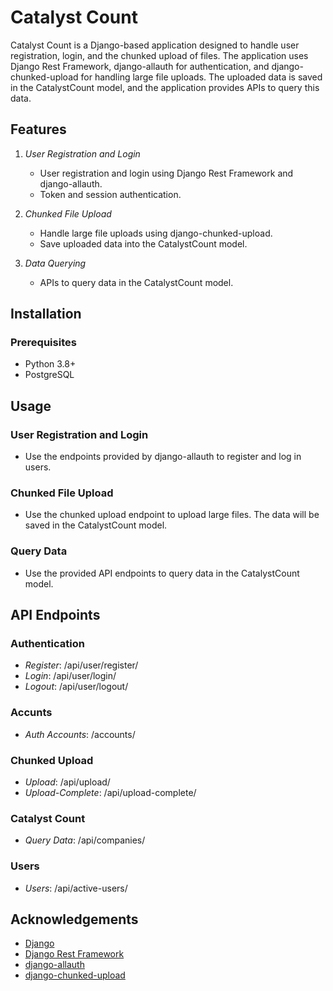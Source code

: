 # Catalyst Count

Catalyst Count is a Django-based application designed to handle user registration, login, and the chunked upload of files. The application uses Django Rest Framework, django-allauth for authentication, and django-chunked-upload for handling large file uploads. The uploaded data is saved in the CatalystCount model, and the application provides APIs to query this data.

## Features

1. *User Registration and Login*
   - User registration and login using Django Rest Framework and django-allauth.
   - Token and session authentication.

2. *Chunked File Upload*
   - Handle large file uploads using django-chunked-upload.
   - Save uploaded data into the CatalystCount model.

3. *Data Querying*
   - APIs to query data in the CatalystCount model.

## Installation

### Prerequisites

- Python 3.8+
- PostgreSQL


## Usage

### User Registration and Login
- Use the endpoints provided by django-allauth to register and log in users.

### Chunked File Upload
- Use the chunked upload endpoint to upload large files. The data will be saved in the CatalystCount model.

### Query Data
- Use the provided API endpoints to query data in the CatalystCount model.

## API Endpoints

### Authentication
- *Register*: /api/user/register/
- *Login*: /api/user/login/
- *Logout*: /api/user/logout/

### Accunts
- *Auth Accounts*: /accounts/

### Chunked Upload
- *Upload*: /api/upload/
- *Upload-Complete*: /api/upload-complete/

### Catalyst Count
- *Query Data*: /api/companies/

### Users
- *Users*: /api/active-users/

## Acknowledgements
- [Django](https://www.djangoproject.com/)
- [Django Rest Framework](https://www.django-rest-framework.org/)
- [django-allauth](https://django-allauth.readthedocs.io/en/latest/)
- [django-chunked-upload](https://github.com/juliomalegria/django-chunked-upload)
